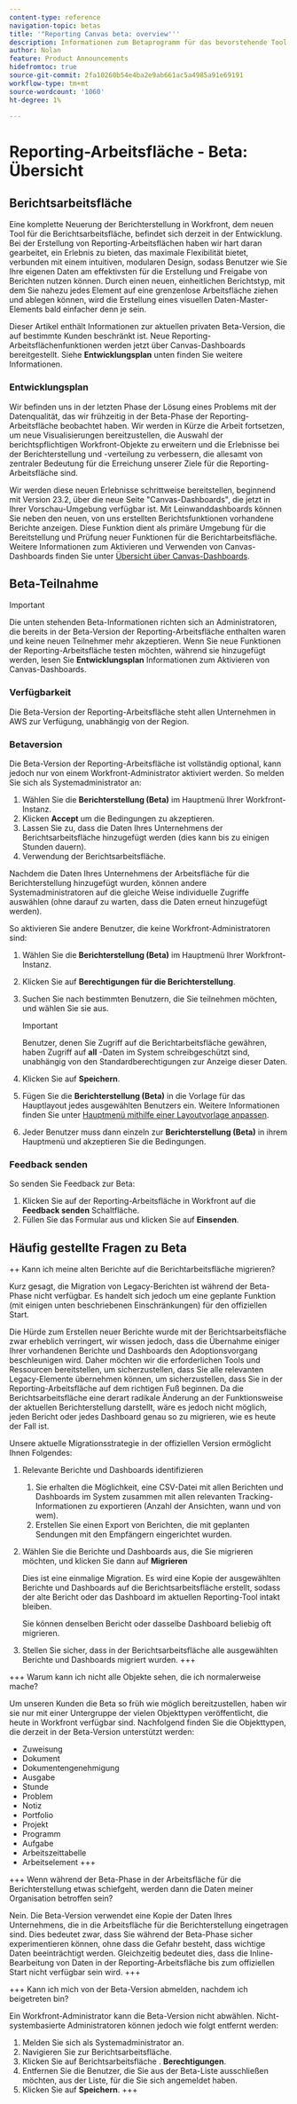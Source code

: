 ```yaml
---
content-type: reference
navigation-topic: betas
title: '"Reporting Canvas beta: overview'''
description: Informationen zum Betaprogramm für das bevorstehende Tool zur Berichtsarbeitsfläche für Adobe Workfront
author: Nolan
feature: Product Announcements
hidefromtoc: true
source-git-commit: 2fa10260b54e4ba2e9ab661ac5a4985a91e69191
workflow-type: tm+mt
source-wordcount: '1060'
ht-degree: 1%

---
```



# Reporting-Arbeitsfläche - Beta: Übersicht

## Berichtsarbeitsfläche

Eine komplette Neuerung der Berichterstellung in Workfront, dem neuen Tool für die Berichtsarbeitsfläche, befindet sich derzeit in der Entwicklung. Bei der Erstellung von Reporting-Arbeitsflächen haben wir hart daran gearbeitet, ein Erlebnis zu bieten, das maximale Flexibilität bietet, verbunden mit einem intuitiven, modularen Design, sodass Benutzer wie Sie Ihre eigenen Daten am effektivsten für die Erstellung und Freigabe von Berichten nutzen können. Durch einen neuen, einheitlichen Berichtstyp, mit dem Sie nahezu jedes Element auf eine grenzenlose Arbeitsfläche ziehen und ablegen können, wird die Erstellung eines visuellen Daten-Master-Elements bald einfacher denn je sein.

Dieser Artikel enthält Informationen zur aktuellen privaten Beta-Version, die auf bestimmte Kunden beschränkt ist. Neue Reporting-Arbeitsflächenfunktionen werden jetzt über Canvas-Dashboards bereitgestellt. Siehe **Entwicklungsplan** unten finden Sie weitere Informationen.

### Entwicklungsplan

Wir befinden uns in der letzten Phase der Lösung eines Problems mit der Datenqualität, das wir frühzeitig in der Beta-Phase der Reporting-Arbeitsfläche beobachtet haben. Wir werden in Kürze die Arbeit fortsetzen, um neue Visualisierungen bereitzustellen, die Auswahl der berichtspflichtigen Workfront-Objekte zu erweitern und die Erlebnisse bei der Berichterstellung und -verteilung zu verbessern, die allesamt von zentraler Bedeutung für die Erreichung unserer Ziele für die Reporting-Arbeitsfläche sind.

Wir werden diese neuen Erlebnisse schrittweise bereitstellen, beginnend mit Version 23.2, über die neue Seite &quot;Canvas-Dashboards&quot;, die jetzt in Ihrer Vorschau-Umgebung verfügbar ist. Mit Leinwanddashboards können Sie neben den neuen, von uns erstellten Berichtsfunktionen vorhandene Berichte anzeigen. Diese Funktion dient als primäre Umgebung für die Bereitstellung und Prüfung neuer Funktionen für die Berichtarbeitsfläche. Weitere Informationen zum Aktivieren und Verwenden von Canvas-Dashboards finden Sie unter [Übersicht über Canvas-Dashboards](/help/quicksilver/reports-and-dashboards/dashboards/creating-and-managing-dashboards/canvas-dashboards-overview.md).

## Beta-Teilnahme

>[!IMPORTANT]
>
>Die unten stehenden Beta-Informationen richten sich an Administratoren, die bereits in der Beta-Version der Reporting-Arbeitsfläche enthalten waren und keine neuen Teilnehmer mehr akzeptieren. Wenn Sie neue Funktionen der Reporting-Arbeitsfläche testen möchten, während sie hinzugefügt werden, lesen Sie **Entwicklungsplan** Informationen zum Aktivieren von Canvas-Dashboards.

### Verfügbarkeit

Die Beta-Version der Reporting-Arbeitsfläche steht allen Unternehmen in AWS zur Verfügung, unabhängig von der Region.

### Betaversion

Die Beta-Version der Reporting-Arbeitsfläche ist vollständig optional, kann jedoch nur von einem Workfront-Administrator aktiviert werden. So melden Sie sich als Systemadministrator an:

1. Wählen Sie die **Berichterstellung (Beta)** im Hauptmenü Ihrer Workfront-Instanz.
1. Klicken **Accept** um die Bedingungen zu akzeptieren.
1. Lassen Sie zu, dass die Daten Ihres Unternehmens der Berichtsarbeitsfläche hinzugefügt werden (dies kann bis zu einigen Stunden dauern).
1. Verwendung der Berichtsarbeitsfläche.

Nachdem die Daten Ihres Unternehmens der Arbeitsfläche für die Berichterstellung hinzugefügt wurden, können andere Systemadministratoren auf die gleiche Weise individuelle Zugriffe auswählen (ohne darauf zu warten, dass die Daten erneut hinzugefügt werden).

So aktivieren Sie andere Benutzer, die keine Workfront-Administratoren sind:

1. Wählen Sie die **Berichterstellung (Beta)** im Hauptmenü Ihrer Workfront-Instanz.
1. Klicken Sie auf **Berechtigungen für die Berichterstellung**.
1. Suchen Sie nach bestimmten Benutzern, die Sie teilnehmen möchten, und wählen Sie sie aus.

   >[!IMPORTANT]
   >
   >Benutzer, denen Sie Zugriff auf die Berichtarbeitsfläche gewähren, haben Zugriff auf **all** -Daten im System schreibgeschützt sind, unabhängig von den Standardberechtigungen zur Anzeige dieser Daten.

1. Klicken Sie auf **Speichern**.
1. Fügen Sie die **Berichterstellung (Beta)** in die Vorlage für das Hauptlayout jedes ausgewählten Benutzers ein. Weitere Informationen finden Sie unter [Hauptmenü mithilfe einer Layoutvorlage anpassen](/help/quicksilver/administration-and-setup/customize-workfront/use-layout-templates/customize-main-menu.md).
1. Jeder Benutzer muss dann einzeln zur **Berichterstellung (Beta)** in ihrem Hauptmenü und akzeptieren Sie die Bedingungen.

### Feedback senden

So senden Sie Feedback zur Beta:

1. Klicken Sie auf der Reporting-Arbeitsfläche in Workfront auf die **Feedback senden** Schaltfläche.
1. Füllen Sie das Formular aus und klicken Sie auf **Einsenden**.

## Häufig gestellte Fragen zu Beta

++ Kann ich meine alten Berichte auf die Berichtarbeitsfläche migrieren?

Kurz gesagt, die Migration von Legacy-Berichten ist während der Beta-Phase nicht verfügbar. Es handelt sich jedoch um eine geplante Funktion (mit einigen unten beschriebenen Einschränkungen) für den offiziellen Start.

Die Hürde zum Erstellen neuer Berichte wurde mit der Berichtsarbeitsfläche zwar erheblich verringert, wir wissen jedoch, dass die Übernahme einiger Ihrer vorhandenen Berichte und Dashboards den Adoptionsvorgang beschleunigen wird. Daher möchten wir die erforderlichen Tools und Ressourcen bereitstellen, um sicherzustellen, dass Sie alle relevanten Legacy-Elemente übernehmen können, um sicherzustellen, dass Sie in der Reporting-Arbeitsfläche auf dem richtigen Fuß beginnen. Da die Berichtsarbeitsfläche eine derart radikale Änderung an der Funktionsweise der aktuellen Berichterstellung darstellt, wäre es jedoch nicht möglich, jeden Bericht oder jedes Dashboard genau so zu migrieren, wie es heute der Fall ist.

Unsere aktuelle Migrationsstrategie in der offiziellen Version ermöglicht Ihnen Folgendes:

1. Relevante Berichte und Dashboards identifizieren

   1. Sie erhalten die Möglichkeit, eine CSV-Datei mit allen Berichten und Dashboards im System zusammen mit allen relevanten Tracking-Informationen zu exportieren (Anzahl der Ansichten, wann und von wem).
   1. Erstellen Sie einen Export von Berichten, die mit geplanten Sendungen mit den Empfängern eingerichtet wurden.

1. Wählen Sie die Berichte und Dashboards aus, die Sie migrieren möchten, und klicken Sie dann auf **Migrieren**

   Dies ist eine einmalige Migration. Es wird eine Kopie der ausgewählten Berichte und Dashboards auf die Berichtsarbeitsfläche erstellt, sodass der alte Bericht oder das Dashboard im aktuellen Reporting-Tool intakt bleiben.

   Sie können denselben Bericht oder dasselbe Dashboard beliebig oft migrieren.

1. Stellen Sie sicher, dass in der Berichtsarbeitsfläche alle ausgewählten Berichte und Dashboards migriert wurden.
+++

+++ Warum kann ich nicht alle Objekte sehen, die ich normalerweise mache?

Um unseren Kunden die Beta so früh wie möglich bereitzustellen, haben wir sie nur mit einer Untergruppe der vielen Objekttypen veröffentlicht, die heute in Workfront verfügbar sind. Nachfolgend finden Sie die Objekttypen, die derzeit in der Beta-Version unterstützt werden:

* Zuweisung
* Dokument
* Dokumentengenehmigung
* Ausgabe
* Stunde
* Problem
* Notiz
* Portfolio
* Projekt
* Programm
* Aufgabe
* Arbeitszeittabelle
* Arbeitselement
+++

+++ Wenn während der Beta-Phase in der Arbeitsfläche für die Berichterstellung etwas schiefgeht, werden dann die Daten meiner Organisation betroffen sein?

Nein. Die Beta-Version verwendet eine Kopie der Daten Ihres Unternehmens, die in die Arbeitsfläche für die Berichterstellung eingetragen sind. Dies bedeutet zwar, dass Sie während der Beta-Phase sicher experimentieren können, ohne dass die Gefahr besteht, dass wichtige Daten beeinträchtigt werden. Gleichzeitig bedeutet dies, dass die Inline-Bearbeitung von Daten in der Reporting-Arbeitsfläche bis zum offiziellen Start nicht verfügbar sein wird.
+++

+++ Kann ich mich von der Beta-Version abmelden, nachdem ich beigetreten bin?

Ein Workfront-Administrator kann die Beta-Version nicht abwählen. Nicht-systembasierte Administratoren können jedoch wie folgt entfernt werden:

1. Melden Sie sich als Systemadministrator an.
1. Navigieren Sie zur Berichtsarbeitsfläche.
1. Klicken Sie auf Berichtsarbeitsfläche . **Berechtigungen**.
1. Entfernen Sie die Benutzer, die Sie aus der Beta-Liste ausschließen möchten, aus der Liste, für die Sie sich angemeldet haben.
1. Klicken Sie auf **Speichern**.
+++
